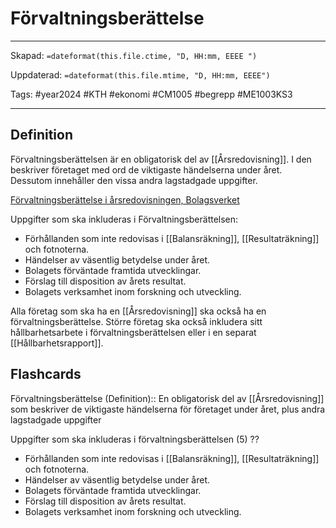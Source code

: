 # Förvaltningsberättelse

---
Skapad: `=dateformat(this.file.ctime, "D, HH:mm, EEEE ")`

Uppdaterad: `=dateformat(this.file.mtime, "D, HH:mm, EEEE")`

Tags: #year2024 #KTH #ekonomi #CM1005 #begrepp #ME1003KS3

---

## Definition

Förvaltningsberättelsen är en obligatorisk del av [[Årsredovisning]]. I den beskriver företaget med ord de viktigaste händelserna under året. Dessutom innehåller den vissa andra lagstadgade uppgifter.

[Förvaltningsberättelse i årsredovisningen, Bolagsverket](https://bolagsverket.se/foretag/aktiebolag/arsredovisningforaktiebolag/delarochbilagoriarsredovisningen/forvaltningsberattelseiarsredovisningen.765.html)

Uppgifter som ska inkluderas i Förvaltningsberättelsen:

- Förhållanden som inte redovisas i [[Balansräkning]], [[Resultaträkning]] och fotnoterna.
- Händelser av väsentlig betydelse under året.
- Bolagets förväntade framtida utvecklingar.
- Förslag till disposition av årets resultat.
- Bolagets verksamhet inom forskning och utveckling.

Alla företag som ska ha en [[Årsredovisning]] ska också ha en förvaltningsberättelse. Större företag ska också inkludera sitt hållbarhetsarbete i förvaltningsberättelsen eller i en separat [[Hållbarhetsrapport]].

## Flashcards

Förvaltningsberättelse (Definition):: En obligatorisk del av [[Årsredovisning]] som beskriver de viktigaste händelserna för företaget under året, plus andra lagstadgade uppgifter
<!--SR:!2024-03-29,34,250!2024-03-01,3,268-->

Uppgifter som ska inkluderas i förvaltningsberättelsen (5)
??
- Förhållanden som inte redovisas i [[Balansräkning]], [[Resultaträkning]] och fotnoterna.
- Händelser av väsentlig betydelse under året.
- Bolagets förväntade framtida utvecklingar.
- Förslag till disposition av årets resultat.
- Bolagets verksamhet inom forskning och utveckling.
<!--SR:!2024-02-17,7,230!2024-03-10,15,250-->
